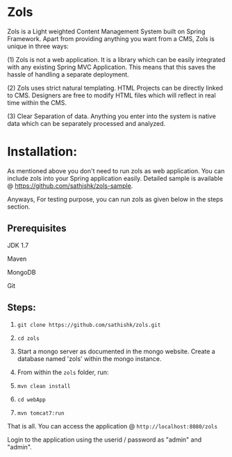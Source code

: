 Zols
====

Zols is a Light weighted Content Management System built on Spring Framework. Apart from providing anything you want from a CMS, Zols is unique in three ways:

(1) Zols is not a web application. It is a library which can be easily integrated with any existing Spring MVC Application. This means that this saves the hassle of handling a separate deployment.

(2) Zols uses strict natural templating. HTML Projects can be directly linked to CMS. Designers are free to modify HTML files which will reflect in real time within the CMS.

(3) Clear Separation of data. Anything you enter into the system is native data which can be separately processed and analyzed.


Installation:
==========

As mentioned above you don't need to run zols as web application. You can include zols into your Spring application easily. Detailed sample is available @ https://github.com/sathishk/zols-sample.

Anyways, For testing purpose, you can run zols as given below in the
steps section.

Prerequisites
-------------
JDK 1.7

Maven

MongoDB

Git

Steps:
---------------

1)  `git clone https://github.com/sathishk/zols.git`

2) `cd zols`

3) Start a mongo server as documented in the mongo website. Create a
database named 'zols' within the mongo instance.

4) From within the `zols` folder, run:

5) `mvn clean install`

6) `cd webApp`

7) `mvn tomcat7:run`

That is all. You can access the application @ `http://localhost:8080/zols`

Login to the application using the userid / password as "admin" and
"admin".

